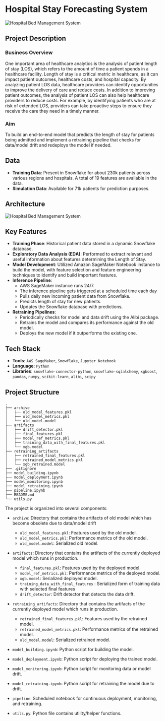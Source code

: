 # Hospital Stay Forecasting System

![Hospital Bed Management System](https://blogimages.softwaresuggest.com/blog/wp-content/uploads/2019/04/13185138/10-Most-Popular-Hospital-Bed-Management-System.jpg)


## Project Description

### Business Overview

One important area of healthcare analytics is the analysis of patient length of stay (LOS), which refers to the amount of time a patient spends in a healthcare facility. Length of stay is a critical metric in healthcare, as it can impact patient outcomes, healthcare costs, and hospital capacity. By analyzing patient LOS data, healthcare providers can identify opportunities to improve the delivery of care and reduce costs.
In addition to improving patient outcomes, the analysis of patient LOS can also help healthcare providers to reduce costs. For example, by identifying patients who are at risk of extended LOS, providers can take proactive steps to ensure they receive the care they need in a timely manner.


### Aim

To build an end-to-end model that predicts the length of stay for patients being admitted  and implement a retraining pipeline that checks for  data/model drift and redeploys the model if needed.

## Data
- **Training Data**: Present in Snowflake for about 230k patients across various regions and hospitals. A total of 19 features are available in the data.
- **Simulation Data**: Available for 71k patients for prediction purposes.

## Architecture

![Hospital Bed Management System](https://projex.gumlet.io/aws-sagemaker-healthcare-analytics-project/images/image_97475610451686029487776.png?w=1080&dpr=1.3)


## Key Features

- **Training Phase**: Historical patient data stored in a dynamic Snowflake database.
- **Exploratory Data Analysis (EDA)**: Performed to extract relevant and useful information about features determining the Length of Stay.
- **Model Development**: Utilized Amazon SageMaker Notebook instance to build the model, with feature selection and feature engineering techniques to identify and build important features.
- **Inference Pipeline**: 
  - AWS SageMaker instance runs 24/7.
  - The inference pipeline gets triggered at a scheduled time each day 
  - Pulls daily new incoming patient data from Snowflake.
  - Predicts length of stay for new patients.
  - Updates the Snowflake database with predictions.
- **Retraining Pipelines**:
  - Periodically checks for model and data drift using the Alibi package.
  - Retrains the model and compares its performance against the old model.
  - Deploys the new model if it outperforms the existing one.





## Tech Stack

- **Tools**: `AWS SageMaker`, `Snowflake`, `Jupyter Notebook`
- **Language**: `Python`
- **Libraries**: `snowflake-connector-python`, `snowflake-sqlalchemy`, `xgboost`, `pandas`, `numpy`, `scikit-learn`, `alibi`, `scipy`

## Project Structure

```plaintext
.
├── archive
│   ├── old_model_features.pkl
│   ├── old_model_metrics.pkl
│   └── old_model.model
├── artifacts
│   ├── drift_detector.pkl
│   ├── final_features.pkl
│   ├── model_ref_metrics.pkl
│   ├── training_data_with_final_features.pkl
│   └── xgb.model
├── retraining_artifacts
│   ├── retrained_final_features.pkl
│   ├── retrained_model_metrics.pkl
│   └── xgb_retrained.model
├── .gitignore
├── model_building.ipynb
├── model_deployment.ipynb
├── model_monitoring.ipynb
├── model_retraining.ipynb
├── pipeline.ipynb
├── README.md
└── utils.py
```
The project is organized into several components:

- `archive`: Directory that contains the artifacts of old model which has become obsolete due to data/model drift
    - `old_model_features.pkl`: Features used by the old model.
    - `old_model_metrics.pkl`: Performance metrics of the old model.
    - `old_model.model`: Serialized old model.

- `artifacts`: Directory that contains the artifacts of the currently deployed model which runs in production.
    - `final_features.pkl`: Features used by the deployed model.
    - `model_ref_metrics.pkl`: Performance metrics of the deployed model.
    - `xgb.model`: Serialized deployed model.
    - `training_data_with_final_features` : Serialized form of training data with selected final features
    - `drift_detector`: Drift detector that detects the data drift.

- `retraining_artifacts`: Directory that contains the artifacts of the currently deployed model which runs in production.
    - `retrained_final_features.pkl`: Features used by the retrained model.
    - `retrained_model_metrics.pkl`: Performance metrics of the retrained model.
    - `old_model.model`: Serialized retrained model.

- `model_building.ipynb`: Python script for building the model.
- `model_deployment.ipynb`: Python script for deploying the trained model.
- `model_monitoring.ipynb`: Python script for monitoring data or model drift.
- `model_retraining.ipynb`: Python script for retraining the model due to drift.
- `pipeline`: Scheduled notebook for continuous deployment, monitoring, and retraining.
- `utils.py`: Python file contains utility/helper functions.
